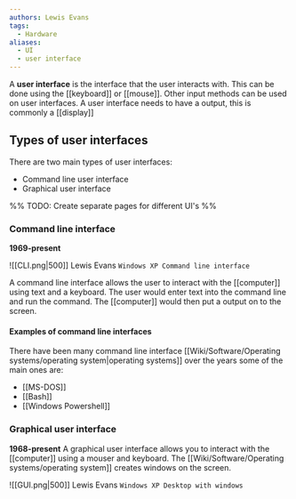 ```yaml
---
authors: Lewis Evans
tags:
  - Hardware
aliases:
  - UI
  - user interface
---
```

A **user interface** is the interface that the user interacts with. This can be done using the [[keyboard]] or [[mouse]]. Other input methods can be used on user interfaces. A user interface needs to have a output, this is commonly a [[display]]

## Types of user interfaces
There are two main types of user interfaces:
- Command line user interface
- Graphical user interface

%% TODO: Create separate pages for different UI's %%
### Command line interface
**1969-present**

![[CLI.png|500]]
Lewis Evans `Windows XP Command line interface`

A command line interface allows the user to interact with the [[computer]] using text and a keyboard. The user would enter text into the command line and run the command. The [[computer]] would then put a output on to the screen.

#### Examples of command line interfaces
There have been many command line interface [[Wiki/Software/Operating systems/operating system|operating systems]] over the years some of the main ones are:
- [[MS-DOS]]
- [[Bash]]
- [[Windows Powershell]]

### Graphical user interface
**1968-present**
A graphical user interface allows you to interact with the [[computer]] using a mouser and keyboard. The [[Wiki/Software/Operating systems/operating system]] creates windows on the screen.

![[GUI.png|500]]
Lewis Evans `Windows XP Desktop with windows`